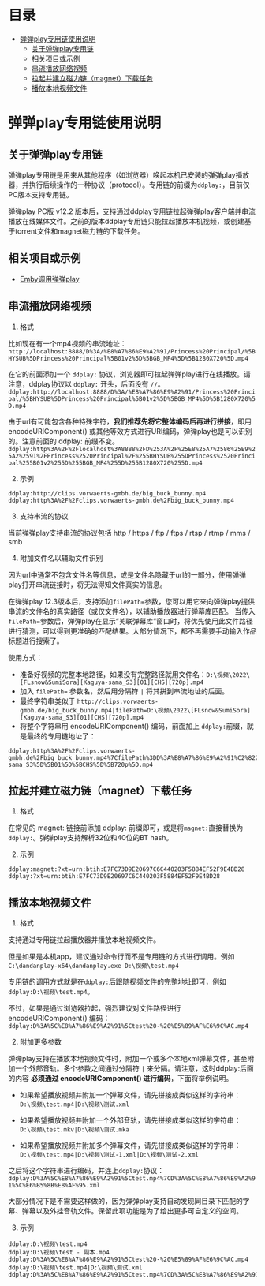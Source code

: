 # 目录

- [弹弹play专用链使用说明](#play)
  - [关于弹弹play专用链](#play)
  - [相关项目或示例](#)
  - [串流播放网络视频](#)
  - [拉起并建立磁力链（magnet）下载任务](#magnet)
  - [播放本地视频文件](#)

# 弹弹play专用链使用说明

## 关于弹弹play专用链

弹弹play专用链是用来从其他程序（如浏览器）唤起本机已安装的弹弹play播放器，并执行后续操作的一种协议（protocol）。专用链的前缀为`ddplay:`，目前仅PC版本支持专用链。

弹弹play PC版 v12.2 版本后，支持通过ddplay专用链拉起弹弹play客户端并串流播放在线媒体文件。之前的版本ddplay专用链只能拉起播放本机视频，或创建基于torrent文件和magnet磁力链的下载任务。

## 相关项目或示例

* [Emby调用弹弹play](https://greasyfork.org/zh-CN/scripts/443916)

## 串流播放网络视频

1. 格式

比如现在有一个mp4视频的串流地址：
`http://localhost:8888/D%3A/%E8%A7%86%E9%A2%91/Princess%20Principal/%5BHYSUB%5DPrincess%20Principal%5B01v2%5D%5BGB_MP4%5D%5B1280X720%5D.mp4`

在它的前面添加一个 `ddplay:` 协议，浏览器即可拉起弹弹play进行在线播放。请注意，ddplay协议以 `ddplay:` 开头，后面没有 `//`。
`ddplay:http://localhost:8888/D%3A/%E8%A7%86%E9%A2%91/Princess%20Principal/%5BHYSUB%5DPrincess%20Principal%5B01v2%5D%5BGB_MP4%5D%5B1280X720%5D.mp4`

由于url有可能包含各种特殊字符，**我们推荐先将它整体编码后再进行拼接**，即用 encodeURIComponent() 或其他等效方式进行URI编码，弹弹play也是可以识别的。注意前面的 ddplay: 前缀不变。
`ddplay:http%3A%2F%2Flocalhost%3A8888%2FD%253A%2F%25E8%25A7%2586%25E9%25A2%2591%2FPrincess%2520Principal%2F%255BHYSUB%255DPrincess%2520Principal%255B01v2%255D%255BGB_MP4%255D%255B1280X720%255D.mp4`

2. 示例

```
ddplay:http://clips.vorwaerts-gmbh.de/big_buck_bunny.mp4
ddplay:http%3A%2F%2Fclips.vorwaerts-gmbh.de%2Fbig_buck_bunny.mp4
```

3. 支持串流的协议

当前弹弹play支持串流的协议包括
http / https / ftp / ftps / rtsp / rtmp / mms / smb 


4. 附加文件名以辅助文件识别

因为url中通常不包含文件名等信息，或是文件名隐藏于url的一部分，使用弹弹play打开串流链接时，将无法得知文件真实的信息。

在弹弹play 12.3版本后，支持添加`filePath=`参数，您可以用它来向弹弹play提供串流的文件名的真实路径（或仅文件名），以辅助播放器进行弹幕库匹配。
当传入`filePath=`参数后，弹弹play在显示“关联弹幕库”窗口时，将优先使用此文件路径进行猜测，可以得到更准确的匹配结果。大部分情况下，都不再需要手动输入作品标题进行搜索了。

使用方式：
* 准备好视频的完整本地路径，如果没有完整路径就用文件名：`D:\视频\2022\[FLsnow&SumiSora][Kaguya-sama_S3][01][CHS][720p].mp4`
* 加入 `filePath=` 参数名，然后用分隔符 `|` 将其拼到串流地址的后面。
* 最终字符串类似于 `http://clips.vorwaerts-gmbh.de/big_buck_bunny.mp4|filePath=D:\视频\2022\[FLsnow&SumiSora][Kaguya-sama_S3][01][CHS][720p].mp4`
* 将整个字符串用 encodeURIComponent() 编码，前面加上 `ddplay:`前缀，就是最终的专用链地址了：
```
ddplay:http%3A%2F%2Fclips.vorwaerts-gmbh.de%2Fbig_buck_bunny.mp4%7CfilePath%3DD%3A%E8%A7%86%E9%A2%91%C2%822%5BFLsnow%26SumiSora%5D%5BKaguya-sama_S3%5D%5B01%5D%5BCHS%5D%5B720p%5D.mp4
```



## 拉起并建立磁力链（magnet）下载任务

1. 格式

在常见的 magnet: 链接前添加 ddplay: 前缀即可，或是将`magnet:`直接替换为`ddplay:`。弹弹play支持解析32位和40位的BT hash。

2. 示例

```
ddplay:magnet:?xt=urn:btih:E7FC73D9E20697C6C440203F5884EF52F9E4BD28
ddplay:?xt=urn:btih:E7FC73D9E20697C6C440203F5884EF52F9E4BD28
```


## 播放本地视频文件

1. 格式

支持通过专用链拉起播放器并播放本地视频文件。

但是如果是本机app，建议通过命令行而不是专用链的方式进行调用。例如 `C:\dandanplay-x64\dandanplay.exe D:\视频\test.mp4`

专用链的调用方式就是在`ddplay:`后跟随视频文件的完整地址即可，例如 `ddplay:D:\视频\test.mp4`。

不过，如果是通过浏览器拉起，强烈建议对文件路径进行 encodeURIComponent() 编码：`ddplay:D%3A%5C%E8%A7%86%E9%A2%91%5Ctest%20-%20%E5%89%AF%E6%9C%AC.mp4`

2. 附加更多参数

弹弹play支持在播放本地视频文件时，附加一个或多个本地xml弹幕文件，甚至附加一个外部音轨。多个参数之间通过分隔符 `|` 来分隔。请注意，这时ddplay:后面的内容 **必须通过 encodeURIComponent() 进行编码**，下面将举例说明。

- 如果希望播放视频并附加一个弹幕文件，请先拼接成类似这样的字符串：`D:\视频\test.mp4|D:\视频\测试.xml`

- 如果希望播放视频并附加一个外部音轨，请先拼接成类似这样的字符串：`D:\视频\test.mkv|D:\视频\测试.mka`

- 如果希望播放视频并附加多个弹幕文件，请先拼接成类似这样的字符串：`D:\视频\test.mp4|D:\视频\测试-1.xml|D:\视频\测试-2.xml`

之后将这个字符串进行编码，并连上`ddplay:`协议：`ddplay:D%3A%5C%E8%A7%86%E9%A2%91%5Ctest.mp4%7CD%3A%5C%E8%A7%86%E9%A2%91%5C%E6%B5%8B%E8%AF%95.xml`

大部分情况下是不需要这样做的，因为弹弹play支持自动发现同目录下匹配的字幕、弹幕以及外挂音轨文件。保留此项功能是为了给出更多可自定义的空间。

3. 示例

```
ddplay:D:\视频\test.mp4
ddplay:D:\视频\test - 副本.mp4
ddplay:D%3A%5C%E8%A7%86%E9%A2%91%5Ctest%20-%20%E5%89%AF%E6%9C%AC.mp4
ddplay:D:\视频\test.mp4|D:\视频\测试.xml
ddplay:D%3A%5C%E8%A7%86%E9%A2%91%5Ctest.mp4%7CD%3A%5C%E8%A7%86%E9%A2%91%5C%E6%B5%8B%E8%AF%95.xml
```

